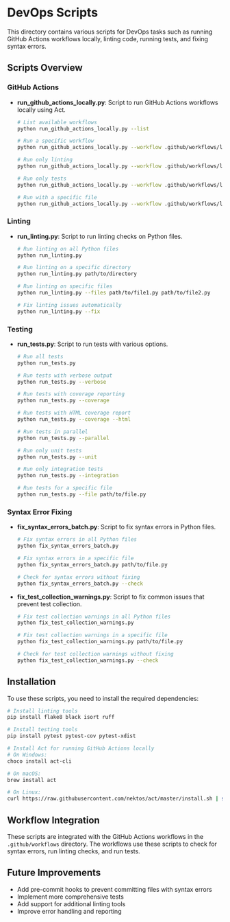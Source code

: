 # DevOps Scripts

This directory contains various scripts for DevOps tasks such as running GitHub Actions workflows locally, linting code, running tests, and fixing syntax errors.

## Scripts Overview

### GitHub Actions

- **run_github_actions_locally.py**: Script to run GitHub Actions workflows locally using Act.
  ```bash
  # List available workflows
  python run_github_actions_locally.py --list
  
  # Run a specific workflow
  python run_github_actions_locally.py --workflow .github/workflows/local-testing.yml
  
  # Run only linting
  python run_github_actions_locally.py --workflow .github/workflows/local-testing.yml --lint-only
  
  # Run only tests
  python run_github_actions_locally.py --workflow .github/workflows/local-testing.yml --test-only
  
  # Run with a specific file
  python run_github_actions_locally.py --workflow .github/workflows/local-testing.yml --file path/to/file.py
  ```

### Linting

- **run_linting.py**: Script to run linting checks on Python files.
  ```bash
  # Run linting on all Python files
  python run_linting.py
  
  # Run linting on a specific directory
  python run_linting.py path/to/directory
  
  # Run linting on specific files
  python run_linting.py --files path/to/file1.py path/to/file2.py
  
  # Fix linting issues automatically
  python run_linting.py --fix
  ```

### Testing

- **run_tests.py**: Script to run tests with various options.
  ```bash
  # Run all tests
  python run_tests.py
  
  # Run tests with verbose output
  python run_tests.py --verbose
  
  # Run tests with coverage reporting
  python run_tests.py --coverage
  
  # Run tests with HTML coverage report
  python run_tests.py --coverage --html
  
  # Run tests in parallel
  python run_tests.py --parallel
  
  # Run only unit tests
  python run_tests.py --unit
  
  # Run only integration tests
  python run_tests.py --integration
  
  # Run tests for a specific file
  python run_tests.py --file path/to/file.py
  ```

### Syntax Error Fixing

- **fix_syntax_errors_batch.py**: Script to fix syntax errors in Python files.
  ```bash
  # Fix syntax errors in all Python files
  python fix_syntax_errors_batch.py
  
  # Fix syntax errors in a specific file
  python fix_syntax_errors_batch.py path/to/file.py
  
  # Check for syntax errors without fixing
  python fix_syntax_errors_batch.py --check
  ```

- **fix_test_collection_warnings.py**: Script to fix common issues that prevent test collection.
  ```bash
  # Fix test collection warnings in all Python files
  python fix_test_collection_warnings.py
  
  # Fix test collection warnings in a specific file
  python fix_test_collection_warnings.py path/to/file.py
  
  # Check for test collection warnings without fixing
  python fix_test_collection_warnings.py --check
  ```

## Installation

To use these scripts, you need to install the required dependencies:

```bash
# Install linting tools
pip install flake8 black isort ruff

# Install testing tools
pip install pytest pytest-cov pytest-xdist

# Install Act for running GitHub Actions locally
# On Windows:
choco install act-cli

# On macOS:
brew install act

# On Linux:
curl https://raw.githubusercontent.com/nektos/act/master/install.sh | sudo bash
```

## Workflow Integration

These scripts are integrated with the GitHub Actions workflows in the `.github/workflows` directory. The workflows use these scripts to check for syntax errors, run linting checks, and run tests.

## Future Improvements

- Add pre-commit hooks to prevent committing files with syntax errors
- Implement more comprehensive tests
- Add support for additional linting tools
- Improve error handling and reporting
